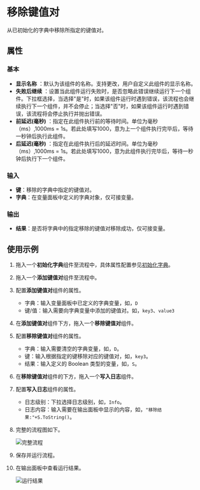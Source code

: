 # 移除键值对

从已初始化的字典中移除所指定的键值对。

## 属性

### 基本

- **显示名称** ：默认为该组件的名称。支持更改，用户自定义此组件的显示名称。
- **失败后继续** ：设置当此组件运行失败时，是否忽略此错误继续运行下一个组件。下拉框选择，当选择"是"时，如果该组件运行时遇到错误，该流程也会继续执行下一个组件，并不会停止；当选择"否"时，如果该组件运行时遇到错误，该流程将会停止执行并抛出错误。
- **前延迟(毫秒)** ：指定在此组件执行前的等待时间。单位为毫秒（ms）,1000ms = 1s。若此处填写1000，意为上一个组件执行完毕后，等待一秒钟后执行此组件。
- **后延迟(毫秒)** ：指定在此组件执行后的延迟时间。单位为毫秒（ms）,1000ms = 1s。若此处填写1000，意为此组件执行完毕后，等待一秒钟后执行下一个组件。

### 输入

- **键**：移除的字典中指定的键值对。
- **字典**：在变量面板中定义的字典对象，仅可接变量。

### 输出

- **结果**：是否将字典中的指定移除的键值对移除成功，仅可接变量。

## 使用示例

1. 拖入一个**初始化字典**组件至流程中，具体属性配置参见[初始化字典](CodeExecuter/../InitializeDictionaryActivity.md)。
2. 拖入一个**添加键值对**组件至流程中。
3. 配置**添加键值对**组件的属性。

    - 字典：输入变量面板中已定义的字典变量，如，`D`
    - 键/值：输入需要向字典变量中添加的键值对。如，`key3`、`value3`

4. 在**添加键值对**组件下方，拖入一个**移除键值对**组件。
5. 配置**移除键值对**组件的属性。

    - 字典：输入需要清空的字典变量，如，`D`。
    - 键：输入根据指定的键移除对应的键值对，如，`key3`。
    - 结果：输入定义的 Boolean 类型的变量，如，`S`。

6. 在**移除键值对**组件的下方，拖入一个**写入日志**组件。
7. 配置**写入日志**组件的属性。

    - 日志级别：下拉选择日志级别，如，`Info`。
    - 日志内容：输入需要在输出面板中显示的内容，如，`"移除结果:"+S.ToString()`。
  
8. 完整的流程图如下。

    ![完整流程](https://docimages.blob.core.chinacloudapi.cn/images/Activities/removekeyvalue20210112.png)

9. 保存并运行流程。
10. 在输出面板中查看运行结果。

    ![运行结果](https://docimages.blob.core.chinacloudapi.cn/images/Activities/removekeyvalueresult20210112.png)